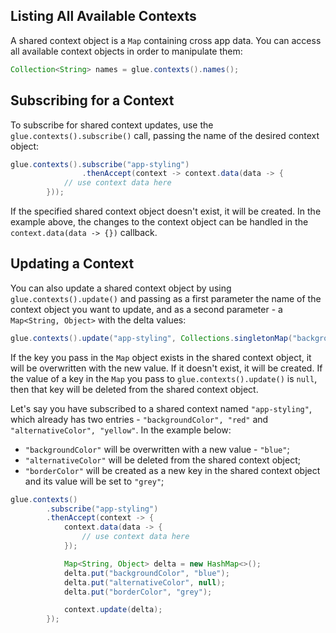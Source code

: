 ## Listing All Available Contexts

A shared context object is a `Map` containing cross app data. You can access all available context objects in order to manipulate them:

```java
Collection<String> names = glue.contexts().names();
```

## Subscribing for a Context

To subscribe for shared context updates, use the `glue.contexts().subscribe()` call, passing the name of the desired context object:

```java
glue.contexts().subscribe("app-styling")
                .thenAccept(context -> context.data(data -> {
            // use context data here
        }));
```

If the specified shared context object doesn't exist, it will be created. In the example above, the changes to the context object can be handled in the `context.data(data -> {})` callback.

## Updating a Context

You can also update a shared context object by using `glue.contexts().update()` and passing as a first parameter the name of the context object you want to update, and as a second parameter - a `Map<String, Object>` with the delta values:

```java
glue.contexts().update("app-styling", Collections.singletonMap("backgroundColor", "red"));
```

If the key you pass in the `Map` object exists in the shared context object, it will be overwritten with the new value. If it doesn't exist, it will be created. If the value of a key in the `Map` you pass to `glue.contexts().update()` is `null`, then that key will be deleted from the shared context object.

Let's say you have subscribed to a shared context named `"app-styling"`, which already has two entries - `"backgroundColor", "red"` and `"alternativeColor", "yellow"`. In the example below:
- `"backgroundColor"` will be overwritten with a new value - `"blue"`;
- `"alternativeColor"` will be deleted from the shared context object;
- `"borderColor"` will be created as a new key in the shared context object and its value will be set to `"grey"`;

```java
glue.contexts()
        .subscribe("app-styling")
        .thenAccept(context -> {
            context.data(data -> {
                // use context data here
            });

            Map<String, Object> delta = new HashMap<>();
            delta.put("backgroundColor", "blue");
            delta.put("alternativeColor", null);
            delta.put("borderColor", "grey");

            context.update(delta);
        });
```